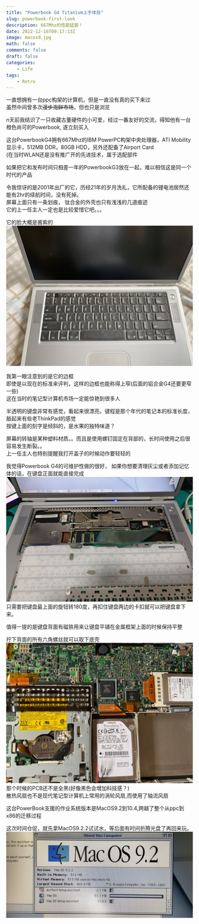 ```yaml
---
title: "Powerbook G4 Titanium上手体验"
slug: powerbook-first-look
description: 667Mhz的性能猛兽！
date: 2022-12-16T09:17:13Z
image: macos9.jpg
math: false
comments: false
draft: false
categories:
    - Life
tags: 
    - Retro
---
```


一直想拥有一台ppc构架的计算机，但是一直没有真的买下来过\
虽然中间曾多次~~漫步海鲜市场~~，但也只是浏览

n天前我结识了一只收藏古董硬件的小可爱，经过一番友好的交流，得知他有一台橙色尚可的Powerbook, 遂立刻买入

这台PowerbookG4拥有667Mhz的IBM PowerPC构架中央处理器，ATI Mobility显示卡，512MB DDR，80GB HDD，另外还配备了Airport Card\
(在当时WLAN还是没有推广开的先进技术，属于选配部件

如果把它和发布时间只相差一年的PowerbookG3放在一起，难以相信这是同一个时代的产品

令我惊讶的是2001年出厂的它，历经21年的岁月洗礼，它所配备的锂电池居然还能有2hr的续航时间，没有死掉。\
屏幕上面只有一条划痕， 钛合金的外壳也只有浅浅的几道痕迹\
它的上一任主人一定也是比较爱惜它吧。。。

它的脸大概是酱紫的
![front](front.jpg)

我第一眼注意到的是它的边框\
即使是以现在的标准来评判，这样的边框也能称得上窄(后面的铝合金G4还要更窄一些)\
这在当时的笔记型计算机市场一定能惊艳到很多人

半透明的键盘非常有感觉，看起来很漂亮。键程是那个年代的笔记本的标准长度，敲起来有些老ThinkPad的感觉\
按键上面的刻字是倾斜的，是水果的独特味道？

屏幕的转轴是某种塑料材质。。而且是使用螺钉固定在背部的，长时间使用之后很容易发生断裂。。\
上一任主人也特别提醒我打开盖子的时候动作要轻轻的

我觉得Powerbook G4的可维护性做的很好， 如果你想要清理灰尘或者添加记忆体的话，在键盘正面就能直接完成
![keyboard](keyboard.jpg)
只需要把键盘最上面的旋钮转180度，再扣住键盘两边的卡扣就可以把键盘拿下来。

值得一提的是键盘背面有磁铁用来让键盘平铺在金属框架上面的时候保持平整


拧下背面的所有六角螺丝就可以取下底壳
![back](back.jpg)
那个时候的PCB还不是全黑(好像黑色会增加科技感？)\
散热风扇也不是现代笔记型计算机上常用的涡轮风扇,而使用了轴流风扇

这台PowerBook支援的作业系统版本是MacOS9.2到10.4,跨越了整个从ppc到x86的迁移过程

这次时间仓促，就先拿MacOS9.2.2试试水，等后面有时间折腾光盘了再回来玩。
![macos9](macos9.jpg)
